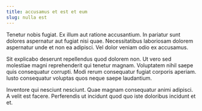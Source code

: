 ```yaml
---
title: accusamus et est et eum
slug: nulla est
---
```


Tenetur nobis fugiat. Ex illum aut ratione accusantium. In pariatur sunt dolores aspernatur aut fugiat nisi quae. Necessitatibus laboriosam dolorem aspernatur unde et non ea adipisci. Vel dolor veniam odio ex accusamus.

Sit explicabo deserunt repellendus quod dolorem non. Ut vero sed molestiae magni reprehenderit qui tenetur magnam. Voluptatem nihil saepe quis consequatur corrupti. Modi rerum consequatur fugiat corporis aperiam. Iusto consequatur voluptas quos neque saepe laudantium.

Inventore qui nesciunt nesciunt. Quae magnam consequatur animi adipisci. A velit est facere. Perferendis ut incidunt quod quo iste doloribus incidunt et et.

